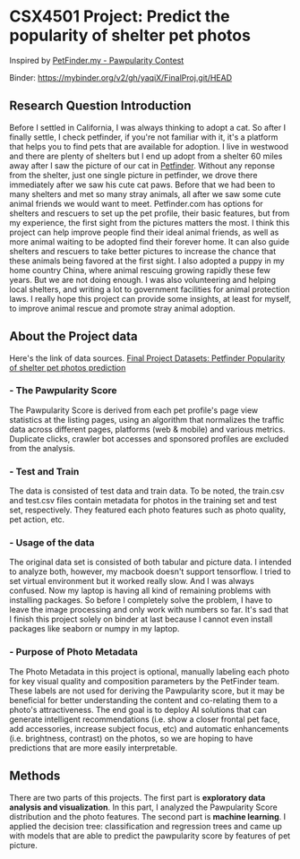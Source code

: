 # CSX4501 Project: Predict the popularity of shelter pet photos
Inspired by 
[PetFinder.my - Pawpularity Contest](https://www.kaggle.com/c/petfinder-pawpularity-score "PetFinder.my - Pawpularity Contest")

Binder: https://mybinder.org/v2/gh/yaqiX/FinalProj.git/HEAD

## Research Question Introduction
Before I settled in California, I was always thinking to adopt a cat. So after I finally settle, I check petfinder, if you're not familiar with it, it's a platform that helps you to find pets that are available for adoption.
I live in westwood and there are plenty of shelters but I end up adopt from a shelter 60 miles away after I saw the picture of our cat in [Petfinder](https://www.petfinder.com "Petfinder"). Without any reponse from the shelter, just one single picture in petfinder, we drove there immediately after we saw his cute cat paws. Before that we had been to many shelters and met so many stray animals, all after we saw some cute animal friends we would want to meet. Petfinder.com has options for shelters and rescuers to set up the pet profile, their basic features, but from my experience, the first sight from the pictures matters the most. I think this project can help improve people find their ideal animal friends, as well as more animal waiting to be adopted find their forever home. It can also guide shelters and rescuers to take better pictures to increase the chance that these animals being favored at the first sight. 
I also adopted a puppy in my home country China, where animal rescuing growing rapidly these few years. But we are not doing enough. I was also volunteering and helping local shelters, and writing a lot to government facilities for animal protection laws. I really hope this project can provide some insights, at least for myself, to improve animal rescue and promote stray animal adoption.

## About the Project data
Here's the link of data sources.
[Final Project Datasets: Petfinder Popularity of shelter pet photos prediction](https://www.kaggle.com/c/petfinder-pawpularity-score/data "Final Project Datasets: Petfinder Popularity of shelter pet photos prediction")
### - The Pawpularity Score 
The Pawpularity Score is derived from each pet profile's page view statistics at the listing pages, using an algorithm that normalizes the traffic data across different pages, platforms (web & mobile) and various metrics. Duplicate clicks, crawler bot accesses and sponsored profiles are excluded from the analysis.
### - Test and Train
The data is consisted of test data and train data. To be noted, the train.csv and test.csv files contain metadata for photos in the training set and test set, respectively. They featured each photo features such as photo quality, pet action, etc.

### - Usage of the data
The original data set is consisted of both tabular and picture data. I intended to analyze both, however, my macbook doesn't support tensorflow. I tried to set virtual environment but it worked really slow. And I was always confused. Now my laptop is having all kind of remaining problems with installing packages. So before I completely solve the problem, I have to leave the image processing and only work with numbers so far. It's sad that I finish this project solely on binder at last because I cannot even install packages like seaborn or numpy in my laptop.
### - Purpose of Photo Metadata
The Photo Metadata in this project is optional, manually labeling each photo for key visual quality and composition parameters by the PetFinder team.
These labels are not used for deriving the Pawpularity score, but it may be beneficial for better understanding the content and co-relating them to a photo's attractiveness. The end goal is to deploy AI solutions that can generate intelligent recommendations (i.e. show a closer frontal pet face, add accessories, increase subject focus, etc) and automatic enhancements (i.e. brightness, contrast) on the photos, so we are hoping to have predictions that are more easily interpretable.
## Methods
There are two parts of this projects. The first part is **exploratory data analysis and visualization**. In this part, I analyzed the Pawpularity Score distribution and the photo features.  The second part is **machine learning**. I applied the decision tree: classification and regression trees and came up with models that are able to predict the pawpularity score by features of pet picture.

